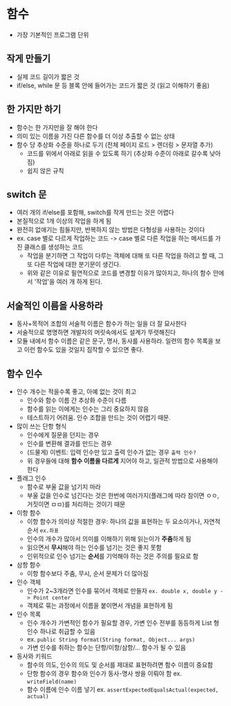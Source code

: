 # 함수
- 가장 기본적인 프로그램 단위


## 작게 만들기
- 실제 코드 길이가 짧은 것
- if/else, while 문 등 블록 안에 들어가는 코드가 짧은 것 (읽고 이해하기 좋음)


## 한 가지만 하기
- 함수는 한 가지만을 잘 해야 한다
- 의미 있는 이름을 가진 다른 함수를 더 이상 추출할 수 없는 상태
- 함수 당 추상화 수준을 하나로 두기 (전체 페이지 로드 > 렌더링 > 문자열 추가)
    * 코드를 위에서 아래로 읽을 수 있도록 하기 (추상화 수준이 아래로 갈수록 낮아짐)
    * 쉽지 않은 규칙


## switch 문
- 여러 개의 if/else를 포함해, switch를 작게 만드는 것은 어렵다
- 본질적으로 1개 이상의 작업을 하게 됨
- 완전히 없애기는 힘들지만, 반복하지 않는 방법은 다형성을 사용하는 것이다
- ex. case 별로 다르게 작업하는 코드 -> case 별로 다른 작업을 하는 메서드를 가진 클래스를 생성하는 코드
    * 작업을 분기하면 그 작업이 다루는 객체에 대해 또 다른 작업을 하려고 할 때, 그 또 다른 작업에 대한 분기문이 생긴다.
    * 위와 같은 이유로 필연적으로 코드를 변경할 이유가 많아지고, 하나의 함수 안에서 '작업'을 여러 개 하게 된다.


## 서술적인 이름을 사용하라
- 동사+목적어 조합의 서술적 이름은 함수가 하는 일을 더 잘 묘사한다
- 서술적으로 명명하면 개발자의 머릿속에서도 설계가 뚜렷해진다
- 모듈 내에서 함수 이름은 같은 문구, 명사, 동사를 사용하라. 일련의 함수 목록을 보고 이런 함수도 있을 것일지 짐작할 수 있으면 좋다.


## 함수 인수
- 인수 개수는 적을수록 좋고, 아예 없는 것이 최고
    * 인수와 함수 이름 간 추상화 수준이 다름
    * 함수를 읽는 이에게는 인수는 그리 중요하지 않음
    * 테스트하기 어려움. 인수 조합을 만드는 것이 어렵기 때문.
- 많이 쓰는 단항 형식
    * 인수에게 질문을 던지는 경우
    * 인수를 변환해 결과를 만드는 경우
    * (드물게) 이벤트: 입력 인수만 있고 출력 인수가 없는 경우 `출력 인수?`
    * 위 경우들에 대해 **함수 이름을 다르게** 지어야 하고, 일관적 방법으로 사용해야 한다
- 플래그 인수
    * 함수로 부울 값을 넘기지 마라
    * 부울 값을 인수로 넘긴다는 것은 한번에 여러가지(플래그에 따라 참이면 ㅇㅇ, 거짓이면 ㅁㅁ)를 처리하는 것이기 때문
- 이항 함수
    * 이항 함수가 의미상 적절한 경우: 하나의 값을 표현하는 두 요소이거나, 자연적 순서 `ex.좌표`
    * 인수의 개수가 많아서 의미를 이해하기 위해 읽는이가 **주춤**하게 됨
    * 읽으면서 **무시**해야 하는 인수를 넘기는 것은 좋지 못함
    * 인위적으로 인수 넘기는 **순서**를 기억해야 하는 것은 주의를 필요로 함
- 삼항 함수
    * 이항 함수보다 주춤, 무시, 순서 문제가 더 많아짐
- 인수 객체
    * 인수가 2~3개라면 인수를 묶어서 객체로 만들자 `ex. double x, double y -> Point center`
    * 객체로 묶는 과정에서 이름을 붙이면서 개념을 표현하게 됨
- 인수 목록
    * 인수 개수가 가변적인 함수가 필요할 경우, 가변 인수 전부를 동등하게 List 형 인수 하나로 취급할 수 있음
    * ex. `public String format(String format, Object... args)`
    * 가변 인수를 취하는 함수는 단항/이항/삼항/... 함수가 될 수 있음
- 동사와 키워드
    * 함수의 의도, 인수의 의도 및 순서를 제대로 표현하려면 함수 이름이 중요함
    * 단항 함수의 경우 함수와 인수가 동사-명사 쌍을 이뤄야 함 ex. `writeField(name)`
    * 함수 이름에 인수 이름 넣기 ex. `assertExpectedEqualsActual(expected, actual)`